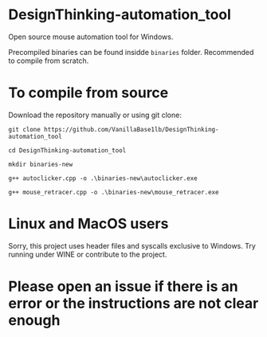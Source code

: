 # DesignThinking-automation_tool
Open source mouse automation tool for Windows.


Precompiled binaries can be found insidde `binaries` folder.
Recommended to compile from scratch.

# To compile from source
Download the repository manually or using git clone:

`git clone https://github.com/VanillaBase1lb/DesignThinking-automation_tool`

`cd DesignThinking-automation_tool`

`mkdir binaries-new`

`g++ autoclicker.cpp -o .\binaries-new\autoclicker.exe`

`g++ mouse_retracer.cpp -o .\binaries-new\mouse_retracer.exe`

# Linux and MacOS users
Sorry, this project uses header files and syscalls exclusive to Windows. Try running under WINE or contribute to the project.

# Please open an issue if there is an error or the instructions are not clear enough
